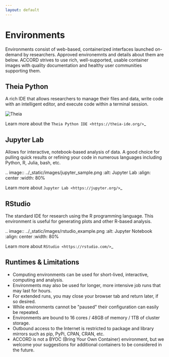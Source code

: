 ```yaml
---
layout: default
---
```


# Environments

Environments consist of web-based, containerized interfaces launched on-demand by researchers. Approved environemnts 
and details about them are below. ACCORD strives to use rich, well-supported, usable container images with quality
documentation  and healthy user communities supporting them.


## Theia Python

A rich IDE that allows researchers to manage their files and data, write code with an intelligent editor, and execute 
code within a terminal session.

![Theia](accord/docs/assets/img/theia-screenshot.jpg)

Learn more about the `Theia Python IDE <https://theia-ide.org/>`_

## Jupyter Lab

Allows for interactive, notebook-based analysis of data. A good choice for pulling quick results or refining your code in 
numerous languages including Python, R, Julia, bash, etc.

.. image:: ../_static/images/jupyter_sample.png
   :alt: Jupyter Lab
   :align: center
   :width: 80%

Learn more about `Jupyter Lab <https://jupyter.org/>`_


## RStudio

The standard IDE for research using the R programming language. This environment is useful for generating plots and 
other R-based analysis.

.. image:: ../_static/images/rstudio_example.png
   :alt: Jupyter Notebook
   :align: center
   :width: 80%

Learn more about `RStudio <https://rstudio.com/>`_


## Runtimes & Limitations


- Computing environments can be used for short-lived, interactive, computing and analysis.
- Environments may also be used for longer, more intensive job runs that may last for hours. 
- For extended runs, you may close your browser tab and return later, if so desired.
- While environments cannot be "paused" their configuration can easily be repeated.
- Environments are bound to 16 cores / 48GB of memory / 1TB of cluster storage.
- Outbound access to the Internet is restricted to package and library mirrors such as pip, PyPi, CPAN, CRAN, etc.
- ACCORD is not a BYOC (Bring Your Own Container) environment, but we welcome your suggestions for additional containers to be considered in the future.
